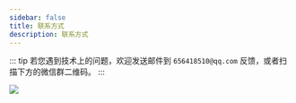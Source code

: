```yaml
---
sidebar: false
title: 联系方式
description: 联系方式
---
```


::: tip
若您遇到技术上的问题，欢迎发送邮件到 `656418510@qq.com` 反馈，或者扫描下方的微信群二维码。
:::

![](https://www.techgrow.cn/img/wx-group-qr-techgrow.png)

